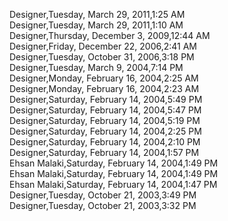 ﻿Designer,Tuesday, March 29, 2011,1:25 AM  Designer,Tuesday, March 29, 2011,1:10 AM  Designer,Thursday, December 3, 2009,12:44 AM  Designer,Friday, December 22, 2006,2:41 AM  Designer,Tuesday, October 31, 2006,3:18 PM  Designer,Tuesday, March 9, 2004,7:14 PM  Designer,Monday, February 16, 2004,2:25 AM  Designer,Monday, February 16, 2004,2:23 AM  Designer,Saturday, February 14, 2004,5:49 PM  Designer,Saturday, February 14, 2004,5:47 PM  Designer,Saturday, February 14, 2004,5:19 PM  Designer,Saturday, February 14, 2004,2:25 PM  Designer,Saturday, February 14, 2004,2:10 PM  Designer,Saturday, February 14, 2004,1:57 PM  Ehsan Malaki,Saturday, February 14, 2004,1:49 PM  Ehsan Malaki,Saturday, February 14, 2004,1:49 PM  Ehsan Malaki,Saturday, February 14, 2004,1:47 PM  Designer,Tuesday, October 21, 2003,3:49 PM  Designer,Tuesday, October 21, 2003,3:32 PM
